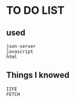 # TO DO LIST

## used
    json-server
    javascript
    html

## Things I knowed
    IIFE
    FETCH